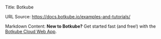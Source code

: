 Title: Botkube

URL Source: https://docs.botkube.io/examples-and-tutorials/

Markdown Content:
**New to Botkube?** Get started fast (and free!) with the [Botkube Cloud Web App](https://app.botkube.io/).
